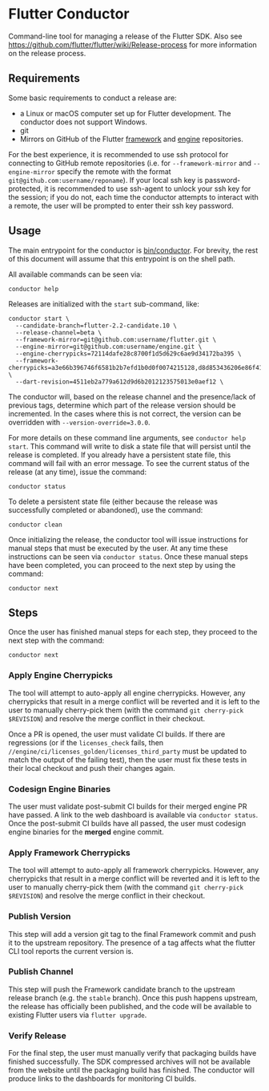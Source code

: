 # Flutter Conductor

Command-line tool for managing a release of the Flutter SDK. Also see
https://github.com/flutter/flutter/wiki/Release-process for more information on
the release process.

## Requirements

Some basic requirements to conduct a release are:

- a Linux or macOS computer set up for Flutter development. The conductor does
  not support Windows.
- git
- Mirrors on GitHub of the Flutter
  [framework](https://github.com/flutter/flutter) and
  [engine](https://github.com/flutter/engine) repositories.

For the best experience, it is recommended to use ssh protocol for connecting to
GitHub remote repositories (i.e. for `--framework-mirror` and `--engine-mirror`
specify the remote with the format `git@github.com:username/reponame`). If your
local ssh key is password-protected, it is recommended to use ssh-agent to
unlock your ssh key for the session; if you do not, each time the conductor
attempts to interact with a remote, the user will be prompted to enter their ssh
key password.

## Usage

The main entrypoint for the conductor is [bin/conductor](bin/conductor). For
brevity, the rest of this document will assume that this entrypoint is on the
shell path.

All available commands can be seen via:

`conductor help`

Releases are initialized with the `start` sub-command, like:

```
conductor start \
  --candidate-branch=flutter-2.2-candidate.10 \
  --release-channel=beta \
  --framework-mirror=git@github.com:username/flutter.git \
  --engine-mirror=git@github.com:username/engine.git \
  --engine-cherrypicks=72114dafe28c8700f1d5d629c6ae9d34172ba395 \
  --framework-cherrypicks=a3e66b396746f6581b2b7efd1b0d0f0074215128,d8d853436206e86f416236b930e97779b143a100 \
  --dart-revision=4511eb2a779a612d9d6b2012123575013e0aef12 \
```

The conductor will, based on the release channel and the presence/lack of
previous tags, determine which part of the release version should be
incremented. In the cases where this is not correct, the version can be
overridden with `--version-override=3.0.0`.

For more details on these command line arguments, see `conductor help start`.
This command will write to disk a state file that will persist until the release
is completed. If you already have a persistent state file, this command will
fail with an error message. To see the current status of the release (at any
time), issue the command:

`conductor status`

To delete a persistent state file (either because the release was successfully
completed or abandoned), use the command:

`conductor clean`

Once initializing the release, the conductor tool will issue instructions for
manual steps that must be executed by the user. At any time these instructions
can be seen via `conductor status`. Once these manual steps have been completed,
you can proceed to the next step by using the command:

`conductor next`

## Steps

Once the user has finished manual steps for each step, they proceed to the next
step with the command:

`conductor next`

### Apply Engine Cherrypicks

The tool will attempt to auto-apply all engine cherrypicks. However, any
cherrypicks that result in a merge conflict will be reverted and it is left to
the user to manually cherry-pick them (with the command `git cherry-pick
$REVISION`) and resolve the merge conflict in their checkout.

Once a PR is opened, the user must validate CI builds. If there are regressions
(or if the `licenses_check` fails, then
`//engine/ci/licenses_golden/licenses_third_party` must be updated to match the
output of the failing test), then the user must fix these tests in their local
checkout and push their changes again.

### Codesign Engine Binaries

The user must validate post-submit CI builds for their merged engine PR have
passed. A link to the web dashboard is available via `conductor status`. Once
the post-submit CI builds have all passed, the user must codesign engine
binaries for the **merged** engine commit.

### Apply Framework Cherrypicks

The tool will attempt to auto-apply all framework cherrypicks. However, any
cherrypicks that result in a merge conflict will be reverted and it is left to
the user to manually cherry-pick them (with the command `git cherry-pick
$REVISION`) and resolve the merge conflict in their checkout.

### Publish Version

This step will add a version git tag to the final Framework commit and push it
to the upstream repository. The presence of a tag affects what the flutter CLI
tool reports the current version is.

### Publish Channel

This step will push the Framework candidate branch to the upstream release
branch (e.g. the `stable` branch). Once this push happens upstream, the release
has officially been published, and the code will be available to existing
Flutter users via `flutter upgrade`.

### Verify Release

For the final step, the user must manually verify that packaging builds have
finished successfully. The SDK compressed archives will not be available from
the website until the packaging build has finished. The conductor will produce
links to the dashboards for monitoring CI builds.

